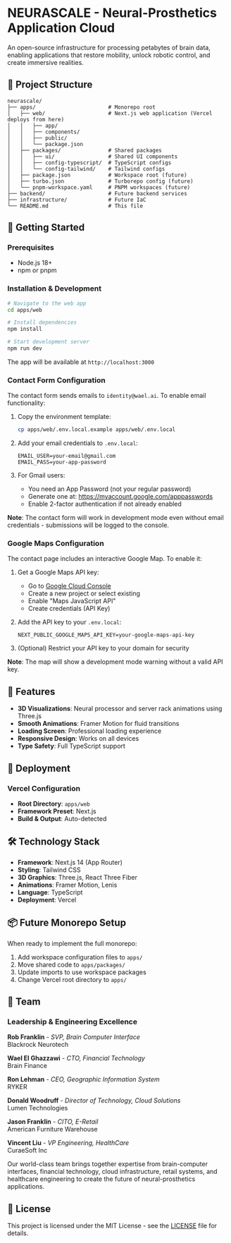# NEURASCALE - Neural-Prosthetics Application Cloud

An open-source infrastructure for processing petabytes of brain data, enabling applications that restore mobility, unlock robotic control, and create immersive realities.

## 📁 Project Structure

```
neurascale/
├── apps/                       # Monorepo root
│   ├── web/                    # Next.js web application (Vercel deploys from here)
│   │   ├── app/
│   │   ├── components/
│   │   ├── public/
│   │   └── package.json
│   ├── packages/               # Shared packages
│   │   ├── ui/                 # Shared UI components
│   │   ├── config-typescript/  # TypeScript configs
│   │   └── config-tailwind/    # Tailwind configs
│   ├── package.json            # Workspace root (future)
│   ├── turbo.json              # Turborepo config (future)
│   └── pnpm-workspace.yaml     # PNPM workspaces (future)
├── backend/                    # Future backend services
├── infrastructure/             # Future IaC
└── README.md                   # This file
```

## 🚀 Getting Started

### Prerequisites
- Node.js 18+
- npm or pnpm

### Installation & Development

```bash
# Navigate to the web app
cd apps/web

# Install dependencies
npm install

# Start development server
npm run dev
```

The app will be available at `http://localhost:3000`

### Contact Form Configuration

The contact form sends emails to `identity@wael.ai`. To enable email functionality:

1. Copy the environment template:
   ```bash
   cp apps/web/.env.local.example apps/web/.env.local
   ```

2. Add your email credentials to `.env.local`:
   ```
   EMAIL_USER=your-email@gmail.com
   EMAIL_PASS=your-app-password
   ```

3. For Gmail users:
   - You need an App Password (not your regular password)
   - Generate one at: https://myaccount.google.com/apppasswords
   - Enable 2-factor authentication if not already enabled

**Note**: The contact form will work in development mode even without email credentials - submissions will be logged to the console.

### Google Maps Configuration

The contact page includes an interactive Google Map. To enable it:

1. Get a Google Maps API key:
   - Go to [Google Cloud Console](https://console.cloud.google.com/)
   - Create a new project or select existing
   - Enable "Maps JavaScript API"
   - Create credentials (API Key)

2. Add the API key to your `.env.local`:
   ```
   NEXT_PUBLIC_GOOGLE_MAPS_API_KEY=your-google-maps-api-key
   ```

3. (Optional) Restrict your API key to your domain for security

**Note**: The map will show a development mode warning without a valid API key.

## 🎨 Features

- **3D Visualizations**: Neural processor and server rack animations using Three.js
- **Smooth Animations**: Framer Motion for fluid transitions
- **Loading Screen**: Professional loading experience
- **Responsive Design**: Works on all devices
- **Type Safety**: Full TypeScript support

## 🚢 Deployment

### Vercel Configuration
- **Root Directory**: `apps/web`
- **Framework Preset**: Next.js
- **Build & Output**: Auto-detected

## 🛠️ Technology Stack

- **Framework**: Next.js 14 (App Router)
- **Styling**: Tailwind CSS
- **3D Graphics**: Three.js, React Three Fiber
- **Animations**: Framer Motion, Lenis
- **Language**: TypeScript
- **Deployment**: Vercel

## 📦 Future Monorepo Setup

When ready to implement the full monorepo:

1. Add workspace configuration files to `apps/`
2. Move shared code to `apps/packages/`
3. Update imports to use workspace packages
4. Change Vercel root directory to `apps/`

## 👥 Team

### Leadership & Engineering Excellence

**Rob Franklin** - *SVP, Brain Computer Interface*  
Blackrock Neurotech

**Wael El Ghazzawi** - *CTO, Financial Technology*  
Brain Finance

**Ron Lehman** - *CEO, Geographic Information System*  
RYKER

**Donald Woodruff** - *Director of Technology, Cloud Solutions*  
Lumen Technologies

**Jason Franklin** - *CITO, E-Retail*  
American Furniture Warehouse

**Vincent Liu** - *VP Engineering, HealthCare*  
CuraeSoft Inc

Our world-class team brings together expertise from brain-computer interfaces, financial technology, cloud infrastructure, retail systems, and healthcare engineering to create the future of neural-prosthetics applications.

## 📄 License

This project is licensed under the MIT License - see the [LICENSE](LICENSE) file for details.